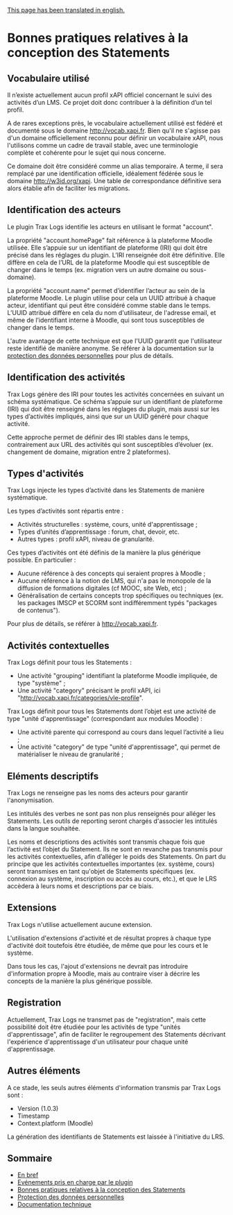 [This page has been translated in english.](../en/best-practices.md)

# Bonnes pratiques relatives à la conception des Statements

## Vocabulaire utilisé

Il n’existe actuellement aucun profil xAPI officiel concernant le suivi des activités d’un LMS. 
Ce projet doit donc contribuer à la définition d’un tel profil.

A de rares exceptions près, le vocabulaire actuellement utilisé est fédéré et documenté sous le domaine http://vocab.xapi.fr.
Bien qu'il ne s'agisse pas d'un domaine officiellement reconnu pour définir un vocabulaire xAPI, 
nous l'utilisons comme un cadre de travail stable, avec une terminologie complète et cohérente pour le sujet qui nous concerne.

Ce domaine doit être considéré comme un alias temporaire. A terme, il sera remplacé par une identification officielle, 
idéalement fédérée sous le domaine http://w3id.org/xapi. Une table de correspondance définitive sera alors établie afin de faciliter les migrations.


## Identification des acteurs

Le plugin Trax Logs identifie les acteurs en utilisant le format "account".

La propriété "account.homePage" fait référence à la plateforme Moodle utilisée. 
Elle s’appuie sur un identifiant de plateforme (IRI) qui doit être précisé dans les réglages du plugin. 
L’IRI renseignée doit être définitive. Elle diffère en cela de l’URL de la plateforme Moodle 
qui est susceptible de changer dans le temps (ex. migration vers un autre domaine ou sous-domaine).

La propriété "account.name" permet d’identifier l’acteur au sein de la plateforme Moodle. 
Le plugin utilise pour cela un UUID attribué à chaque acteur, identifiant qui peut être considéré comme stable dans le temps. 
L’UUID attribué diffère en cela du nom d'utilisateur, de l'adresse email, et même de l’identifiant interne à Moodle, 
qui sont tous susceptibles de changer dans le temps.

L'autre avantage de cette technique est que l'UUID garantit que l'utilisateur reste identifié de manière anonyme.
Se référer à la documentation sur la [protection des données personnelles](privacy.md) pour plus de détails.


## Identification des activités

Trax Logs génère des IRI pour toutes les activités concernées en suivant un schéma systématique. 
Ce schéma s’appuie sur un identifiant de plateforme (IRI) qui doit être renseigné dans les réglages du plugin, 
mais aussi sur les types d’activités impliqués, ainsi que sur un UUID généré pour chaque activité.

Cette approche permet de définir des IRI stables dans le temps, contrairement aux URL des activités 
qui sont susceptibles d’évoluer (ex. changement de domaine, migration entre 2 plateformes).


## Types d'activités

Trax Logs injecte les types d’activité dans les Statements de manière systématique. 

Les types d’activités sont répartis entre :
* Activités structurelles : système, cours, unité d'apprentissage ;
* Types d’unités d’apprentissage : forum, chat, devoir, etc.
* Autres types : profil xAPI, niveau de granularité.

Ces types d’activités ont été définis de la manière la plus générique possible. En particulier : 
* Aucune référence à des concepts qui seraient propres à Moodle ;
* Aucune référence à la notion de LMS, qui n'a pas le monopole de la diffusion de formations digitales (cf MOOC, site Web, etc) ;
* Généralisation de certains concepts trop spécifiques ou techniques (ex. les packages IMSCP et SCORM sont indifféremment typés "packages de contenus").

Pour plus de détails, se référer à http://vocab.xapi.fr.


## Activités contextuelles

Trax Logs définit pour tous les Statements :
* Une activité "grouping" identifiant la plateforme Moodle impliquée, de type "système" ;
* Une activité "category" précisant le profil xAPI, ici "http://vocab.xapi.fr/categories/vle-profile".

Trax Logs définit pour tous les Statements dont l’objet est une activité de type "unité d'apprentissage" (correspondant aux modules Moodle) :
* Une activité parente qui correspond au cours dans lequel l’activité a lieu ;
* Une activité "category" de type "unité d'apprentissage", qui permet de matérialiser le niveau de granularité ;
 

## Eléments descriptifs

Trax Logs ne renseigne pas les noms des acteurs pour garantir l'anonymisation.

Les intitulés des verbes ne sont pas non plus renseignés pour alléger les Statements. Les outils de reporting seront chargés d'associer les intitulés dans la langue souhaitée.

Les noms et descriptions des activités sont transmis chaque fois que l’activité est l’objet du Statement. 
Ils ne sont en revanche pas transmis pour les activités contextuelles, afin d’alléger le poids des Statements.
On part du principe que les activités contextuelles importantes (ex. système, cours) seront transmises en tant qu'objet de Statements spécifiques (ex. connexion au système, inscription ou accès au cours, etc.), et que le LRS accèdera à leurs noms et descriptions par ce biais.


## Extensions

Trax Logs n'utilise actuellement aucune extension. 

L'utilisation d'extensions d'activité et de résultat propres à chaque type d'activité doit toutefois être étudiée,
de même que pour les cours et le système.

Dans tous les cas, l'ajout d'extensions ne devrait pas introduire d'information propre à Moodle, 
mais au contraire viser à décrire les concepts de la manière la plus générique possible.


## Registration

Actuellement, Trax Logs ne transmet pas de "registration", mais cette possibilité doit être étudiée pour les activités de type "unités d'apprentissage", 
afin de faciliter le regroupement des Statements décrivant l'expérience d'apprentissage d'un utilisateur pour chaque unité d'apprentissage.


## Autres éléments

A ce stade, les seuls autres éléments d'information transmis par Trax Logs sont :
* Version (1.0.3)
* Timestamp
* Context.platform (Moodle)

La génération des identifiants de Statements est laissée à l'initiative du LRS.


## Sommaire

* [En bref](README.md)
* [Evénements pris en charge par le plugin](events.md)
* [Bonnes pratiques relatives à la conception des Statements](best-practices.md)
* [Protection des données personnelles](privacy.md)
* [Documentation technique](tech.md)
